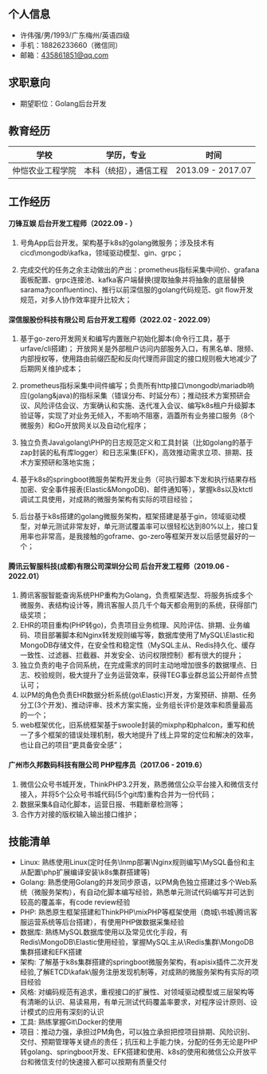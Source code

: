 ## 个人信息

- 许伟强/男/1993/广东梅州/英语四级  
- 手机：18826233660（微信同）  
- 邮箱：435861851@qq.com

## 求职意向

- 期望职位：Golang后台开发

## 教育经历

| 学校         | 学历，专业     | 时间              |
| ------------ | -------------- | ----------------- |
| 仲恺农业工程学院 | 本科（统招），通信工程 | 2013.09 - 2017.07 |


## 工作经历

#### 刀锋互娱 后台开发工程师（2022.09 - ）

1. 号角App后台开发。架构基于k8s的golang微服务；涉及技术有cicd\mongodb\kafka，领域驱动模型、gin、grpc；

2. 完成交代的任务之余主动做出的产出：prometheus指标采集中间价、grafana面板配置、grpc连接池、kafka客户端替换(提取抽象并将抽象的底层替换sarama为confluentinc)、推行以前深信服的golang代码规范、git flow开发规范，对多人协作效率提升比较大；

#### 深信服股份科技有限公司 后台开发工程师（2022.02 - 2022.09）

1. 基于go-zero开发网关和编写内置账户初始化脚本(命令行工具，基于urfave/cli搭建)；
开放网关是外部租户访问内部服务入口，有黑名单、限频、内部授权等，使用路由前缀匹配和反向代理而非固定的接口规则极大地减少了后期网关维护成本；

2. prometheus指标采集中间件编写；负责所有http接口\mongodb\mariadb响应(golang&java)的指标采集（错误分布、时延分布）；推动技术方案预研会议、风险评估会议、方案确认和实施、迭代准入会议、编写k8s租户升级脚本验证等，实现了对业务无倾入，不影响不阻塞，涵蓋所有业务接口服务（8个微服务）和Go开放网关以及自动化程序；

3. 独立负责Java\golang\PHP的日志规范定义和工具封装（比如golang的基于zap封装的私有库logger）和日志采集(EFK)，高效推动需求立项、排期、技术方案预研和落地实施；

4. 基于k8s的springboot微服务架构开发业务（可执行脚本下发和执行结果存档加密、安全事件报表(Elastic&MongoDB)、邮件通知等），掌握k8s以及ktctl调试工具使用，对成熟的微服务架构有实际的项目经验；

5. 后台基于k8s搭建的golang微服务架构，框架搭建是基于gin，领域驱动模型，对单元测试非常友好，单元测试覆盖率可以很轻松达到80%以上，接口复用率也非常高，是我接触的goframe、go-zero等框架开发以后感觉最好的一个；

#### 腾讯云智服科技(成都)有限公司深圳分公司 后台开发工程师（2019.06 - 2022.01）
1. 腾讯客服智能查询系统PHP重构为Golang，负责框架选型、将服务拆成多个微服务、表结构设计等，腾讯客服人员几千个每天都会用到的系统，获得部门级奖项；
2. EHR的项目重构(PHP转go)，负责项目业务梳理、风险评估、排期、业务编码、项目部署脚本和Nginx转发规则编写等，数据库使用了MySQL\Elastic和MongoDB存储文件，在安全性和稳定性（MySQL主从、Redis持久化、缓存一致性、过滤器、拦截器、并发安全、访问权限控制）都有很大的提升；
3. 独立负责的电子合同系统，在完成需求的同时主动地增加很多的数据埋点、日志、校验规则，极大提升了业务运营效率，获得TEG事业群总监公开邮件点赞认可；
4. 以PM的角色负责EHR数据分析系统(go\Elastic)开发，方案预研、排期、任务分工(3个开发)、推动评审、技术方案实施，业务组长评价是效率和质量最高的一个；
5. web框架优化，旧系统框架基于swoole封装的mixphp和phalcon，重写和统一了多个框架的错误处理机制，极大地提升了线上异常的定位和解决的效率，也让自己的项目“更具备安全感”；

#### 广州市久邦数码科技有限公司 PHP程序员（2017.06 - 2019.6）
1. 微信公众号书城开发，ThinkPHP3.2开发，熟悉微信公众平台接入和微信支付接入，并将5个公众号书城代码(5个git库)重构合并为一份代码；
2. 数据采集&自动化脚本，运营日报、书籍断章检测等；
3. 合作方对接的版权输入输出接口维护；

## 技能清单
- Linux: 熟练使用Linux(定时任务\lnmp部署\Nginx规则编写\MySQL备份和主从配置\php扩展编译安装\k8s集群搭建等)
- Golang: 熟悉使用Golang的并发同步原语，以PM角色独立搭建过多个Web系统（微服务架构），有自动化脚本编写经验，熟悉单元测试代码编写并可达到较高的覆盖率，有code review经验
- PHP: 熟悉原生框架搭建和ThinkPHP\mixPHP等框架使用（商城\书城\腾讯客服运营系统等后台搭建），有使用PHP做数据采集经验
- 数据库: 熟练MySQL数据库使用以及常见优化手段，有Redis\MongoDB\Elastic使用经验，掌握MySQL主从\Redis集群\MongoDB集群搭建和EFK搭建
- 架构: 了解基于k8s集群搭建的springboot微服务架构，有apisix插件二次开发经验,了解ETCD\kafak\服务注册发现机制等，对成熟的微服务架构有实际的项目经验
- 风格: 对编码规范有追求，重视接口的扩展性、对领域驱动模型或三层架构等有清晰的认识、易读易用，有单元测试代码覆盖率要求，对程序设计原则、设计模式的应用有深刻的认识
- 工具: 熟练掌握Git\Docker的使用
- 项目：推动力强，承担过PM角色，可以独立承担把控项目排期、风险识别、交付、预期管理等关键点的责任；抗压和上手能力快，分配的任务无论是PHP转golang、springboot开发、EFK搭建和使用、k8s的使用和微信公众开放平台和微信支付的快速接入都可以按期有质量交付